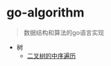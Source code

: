 # go-algorithm

> 数据结构和算法的go语言实现

* 树
  * [二叉树的中序遍历](https://github.com/damiony/go-algorithm/blob/master/%E4%BA%8C%E5%8F%89%E6%A0%91%E7%9A%84%E4%B8%AD%E5%BA%8F%E9%81%8D%E5%8E%86.md)